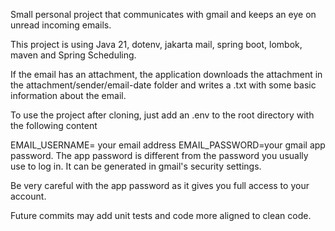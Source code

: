 Small personal project that communicates with gmail and keeps an eye on unread incoming emails.

This project is using Java 21, dotenv,  jakarta mail, spring boot, lombok, maven and Spring Scheduling.

If the email has an attachment, the application downloads the attachment in the attachment/sender/email-date folder and writes a .txt with some basic information about the email.

To use the project after cloning, just add an .env to the root directory with the following content

EMAIL_USERNAME= your email address 
EMAIL_PASSWORD=your gmail app password. The app password is different from the password you usually use to log in. It can be generated in gmail's security settings.

Be very careful with the app password as it gives you full access to your account.


Future commits may add unit tests and code more aligned to clean code.
